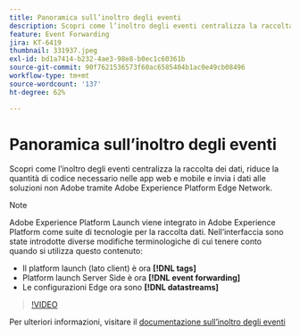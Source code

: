 ```yaml
---
title: Panoramica sull’inoltro degli eventi
description: Scopri come l’inoltro degli eventi centralizza la raccolta dei dati, riduce la quantità di codice necessario nelle app web e mobile e invia i dati alle soluzioni non Adobe tramite Adobe Experience Platform Edge Network.
feature: Event Forwarding
jira: KT-6419
thumbnail: 331937.jpeg
exl-id: bd1a7414-b232-4ae3-98e8-b0ec1c60361b
source-git-commit: 90f7621536573f60ac6585404b1ac0e49cb08496
workflow-type: tm+mt
source-wordcount: '137'
ht-degree: 62%

---
```


# Panoramica sull’inoltro degli eventi

Scopri come l’inoltro degli eventi centralizza la raccolta dei dati, riduce la quantità di codice necessario nelle app web e mobile e invia i dati alle soluzioni non Adobe tramite Adobe Experience Platform Edge Network.

>[!NOTE]
>
>Adobe Experience Platform Launch viene integrato in Adobe Experience Platform come suite di tecnologie per la raccolta dati. Nell’interfaccia sono state introdotte diverse modifiche terminologiche di cui tenere conto quando si utilizza questo contenuto:
>
> * Il platform launch (lato client) è ora **[!DNL tags]**
> * Platform launch Server Side è ora **[!DNL event forwarding]**
> * Le configurazioni Edge ora sono **[!DNL datastreams]**

>[!VIDEO](https://video.tv.adobe.com/v/331937?quality=12&learn=on)

Per ulteriori informazioni, visitare il [documentazione sull’inoltro degli eventi](https://experienceleague.adobe.com/docs/experience-platform/tags/event-forwarding/overview.html)
